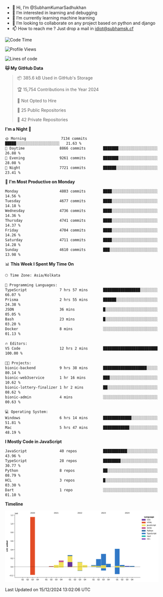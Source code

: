 - 👋 Hi, I’m @SubhamKumarSadhukhan
- 👀 I’m interested in learning and debugging
- 🌱 I’m currently learning machine learning
- 💞️ I’m looking to collaborate on any project based on python and django
- 📫 How to reach me ?
      Just drop a mail in idiot@subhamsk.cf

<!---
SubhamKumarSadhukhan/SubhamKumarSadhukhan is a ✨ special ✨ repository because its `README.md` (this file) appears on your GitHub profile.
You can click the Preview link to take a look at your changes.
--->


<!--START_SECTION:waka-->
![Code Time](http://img.shields.io/badge/Code%20Time-2%2C668%20hrs%2023%20mins-blue)

![Profile Views](http://img.shields.io/badge/Profile%20Views-0-blue)

![Lines of code](https://img.shields.io/badge/From%20Hello%20World%20I%27ve%20Written-2.8%20million%20lines%20of%20code-blue)

**🐱 My GitHub Data** 

> 📦 385.6 kB Used in GitHub's Storage 
 > 
> 🏆 15,754 Contributions in the Year 2024
 > 
> 🚫 Not Opted to Hire
 > 
> 📜 25 Public Repositories 
 > 
> 🔑 42 Private Repositories 
 > 
**I'm a Night 🦉** 

```text
🌞 Morning                7134 commits        █████░░░░░░░░░░░░░░░░░░░░   21.63 % 
🌆 Daytime                8866 commits        ███████░░░░░░░░░░░░░░░░░░   26.88 % 
🌃 Evening                9261 commits        ███████░░░░░░░░░░░░░░░░░░   28.08 % 
🌙 Night                  7721 commits        ██████░░░░░░░░░░░░░░░░░░░   23.41 % 
```
📅 **I'm Most Productive on Monday** 

```text
Monday                   4803 commits        ████░░░░░░░░░░░░░░░░░░░░░   14.56 % 
Tuesday                  4677 commits        ████░░░░░░░░░░░░░░░░░░░░░   14.18 % 
Wednesday                4736 commits        ████░░░░░░░░░░░░░░░░░░░░░   14.36 % 
Thursday                 4741 commits        ████░░░░░░░░░░░░░░░░░░░░░   14.37 % 
Friday                   4704 commits        ████░░░░░░░░░░░░░░░░░░░░░   14.26 % 
Saturday                 4711 commits        ████░░░░░░░░░░░░░░░░░░░░░   14.28 % 
Sunday                   4610 commits        ███░░░░░░░░░░░░░░░░░░░░░░   13.98 % 
```


📊 **This Week I Spent My Time On** 

```text
🕑︎ Time Zone: Asia/Kolkata

💬 Programming Languages: 
TypeScript               7 hrs 57 mins       █████████████████░░░░░░░░   66.07 % 
Prisma                   2 hrs 55 mins       ██████░░░░░░░░░░░░░░░░░░░   24.38 % 
JSON                     36 mins             █░░░░░░░░░░░░░░░░░░░░░░░░   05.05 % 
Bash                     23 mins             █░░░░░░░░░░░░░░░░░░░░░░░░   03.20 % 
Docker                   8 mins              ░░░░░░░░░░░░░░░░░░░░░░░░░   01.13 % 

🔥 Editors: 
VS Code                  12 hrs 2 mins       █████████████████████████   100.00 % 

🐱‍💻 Projects: 
bionic-backend           9 hrs 38 mins       ████████████████████░░░░░   80.14 % 
bionic-web3service       1 hr 16 mins        ███░░░░░░░░░░░░░░░░░░░░░░   10.62 % 
bionic-lottery-finalizer 1 hr 2 mins         ██░░░░░░░░░░░░░░░░░░░░░░░   08.62 % 
bionic-admin             4 mins              ░░░░░░░░░░░░░░░░░░░░░░░░░   00.63 % 

💻 Operating System: 
Windows                  6 hrs 14 mins       █████████████░░░░░░░░░░░░   51.81 % 
Mac                      5 hrs 47 mins       ████████████░░░░░░░░░░░░░   48.19 % 
```

**I Mostly Code in JavaScript** 

```text
JavaScript               40 repos            ███████████░░░░░░░░░░░░░░   43.96 % 
TypeScript               28 repos            ████████░░░░░░░░░░░░░░░░░   30.77 % 
Python                   8 repos             ██░░░░░░░░░░░░░░░░░░░░░░░   08.79 % 
HCL                      3 repos             █░░░░░░░░░░░░░░░░░░░░░░░░   03.30 % 
Dart                     1 repo              ░░░░░░░░░░░░░░░░░░░░░░░░░   01.10 % 
```



**Timeline**

![Lines of Code chart](https://raw.githubusercontent.com/SubhamKumarSadhukhan/SubhamKumarSadhukhan/main/assets/bar_graph.png)


 Last Updated on 15/12/2024 13:02:06 UTC
<!--END_SECTION:waka-->
